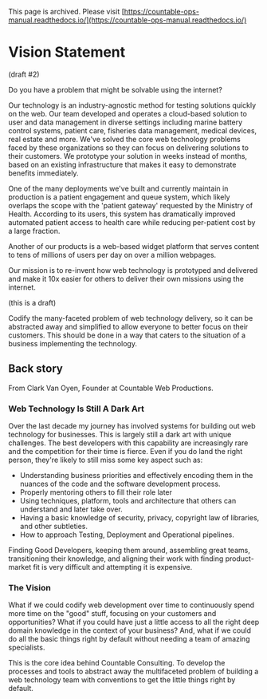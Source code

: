 This page is archived. Please visit [https://countable-ops-manual.readthedocs.io/](https://countable-ops-manual.readthedocs.io/)
# Vision Statement

(draft #2)

Do you have a problem that might be solvable using the internet?

Our technology is an industry-agnostic method for testing solutions quickly on the web. Our team developed and operates a cloud-based solution to user and data management in diverse settings including marine battery control systems, patient care, fisheries data management, medical devices, real estate and more. We've solved the core web technology problems faced by these organizations so they can focus on delivering solutions to their customers. We prototype your solution in weeks instead of months, based on an existing infrastructure that makes it easy to demonstrate benefits immediately.

One of the many deployments we've built and currently maintain in production is a patient engagement and queue system, which likely overlaps the scope with the 'patient gateway' requested by the Ministry of Health. According to its users, this system has dramatically improved automated patient access to health care while reducing per-patient cost by a large fraction.

Another of our products is a web-based widget platform that serves content to tens of millions of users per day on over a million webpages.

Our mission is to re-invent how web technology is prototyped and delivered and make it 10x easier for others to deliver their own missions using the internet.

(this is a draft)

Codify the many-faceted problem of web technology delivery, so it can be abstracted away and simplified to allow everyone to better focus on their customers. This should be done in a way that caters to the situation of a business implementing the technology.

## Back story

From Clark Van Oyen, Founder at Countable Web Productions.

### Web Technology Is Still A Dark Art

Over the last decade my journey has involved systems for building out web technology for businesses. This is largely still a dark art with unique challenges. The best developers with this capability are increasingly rare and the competition for their time is fierce. Even if you do land the right person, they're likely to still miss some key aspect such as:

  * Understanding business priorities and effectively encoding them in the nuances of the code and the software development process.
  * Properly mentoring others to fill their role later
  * Using techniques, platform, tools and architecture that others can understand and later take over.
  * Having a basic knowledge of security, privacy, copyright law of libraries, and other subtleties.
  * How to approach Testing, Deployment and Operational pipelines.

Finding Good Developers, keeping them around, assembling great teams, transitioning their knowledge, and aligning their work with finding product-market fit is very difficult and attempting it is expensive.

### The Vision

What if we could codify web development over time to continuously spend more time on the "good" stuff, focusing on your customers and opportunities? What if you could have just a little access to all the right deep domain knowledge in the context of your business? And, what if we could do all the basic things right by default without needing a team of amazing specialists.

This is the core idea behind Countable Consulting. To develop the processes and tools to abstract away the multifaceted problem of building a web technology team with conventions to get the little things right by default.


